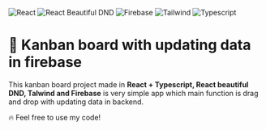 ![React](https://img.shields.io/badge/React-18.0.15-61dafb)
![React Beautiful DND](https://img.shields.io/badge/react_beautiful_dnd-^13.1.0-0baf7c)
![Firebase](https://img.shields.io/badge/Firebase-9.9.2-ffa611)
![Tailwind](https://img.shields.io/badge/Tailwind-3.1.7-06b6d4)
![Typescript](https://img.shields.io/badge/Typescript-4.6.4-007acc)

# 📝 Kanban board with updating data in firebase

This kanban board project made in **React + Typescript, React beautiful DND, Talwind and Firebase** is very simple app which main function is drag and drop with updating data in backend.

🔥 Feel free to use my code! 
